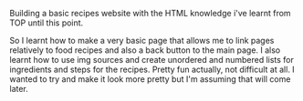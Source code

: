 Building a basic recipes website with the HTML knowledge i've learnt from TOP until this point. 

So I learnt how to make a very basic page that allows me to link pages relatively to food recipes and also a back button to the main page. 
I also learnt how to use img sources and create unordered and numbered lists for ingredients and steps for the recipes. 
Pretty fun actually, not difficult at all. I wanted to try and make it look more pretty but I'm assuming that will come later. 


